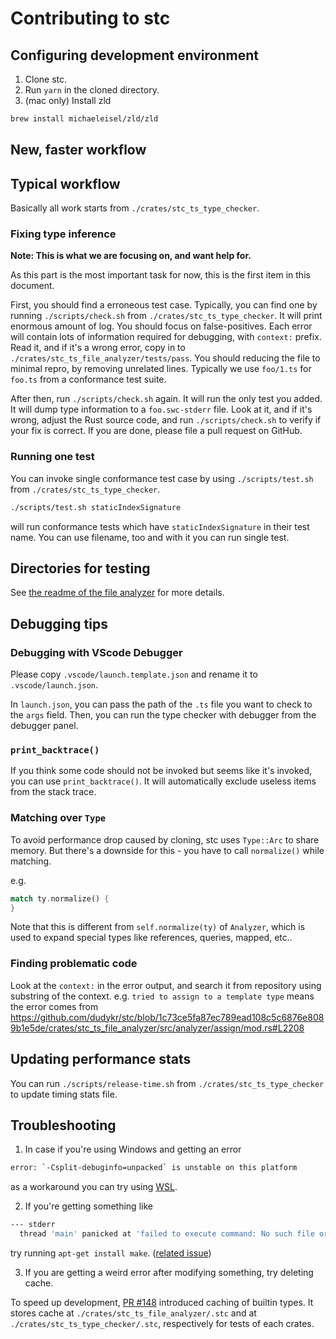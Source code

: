 # Contributing to stc

## Configuring development environment

1. Clone stc.
2. Run `yarn` in the cloned directory.
3. (mac only) Install zld

```sh
brew install michaeleisel/zld/zld
```

## New, faster workflow

## Typical workflow

Basically all work starts from `./crates/stc_ts_type_checker`.

### Fixing type inference

**Note: This is what we are focusing on, and want help for.**

As this part is the most important task for now, this is the first item in this document.

First, you should find a erroneous test case.
Typically, you can find one by running `./scripts/check.sh` from `./crates/stc_ts_type_checker`.
It will print enormous amount of log.
You should focus on false-positives.
Each error will contain lots of information required for debugging, with `context:` prefix.
Read it, and if it's a wrong error, copy in to `./crates/stc_ts_file_analyzer/tests/pass`.
You should reducing the file to minimal repro, by removing unrelated lines.
Typically we use `foo/1.ts` for `foo.ts` from a conformance test suite.

After then, run `./scripts/check.sh` again.
It will run the only test you added.
It will dump type information to a `foo.swc-stderr` file.
Look at it, and if it's wrong, adjust the Rust source code, and run `./scripts/check.sh` to verify if your fix is correct.
If you are done, please file a pull request on GitHub.

### Running one test

You can invoke single conformance test case by using `./scripts/test.sh` from `./crates/stc_ts_type_checker`.

```bash
./scripts/test.sh staticIndexSignature
```

will run conformance tests which have `staticIndexSignature` in their test name.
You can use filename, too and with it you can run single test.

## Directories for testing

See [the readme of the file analyzer](./crates/stc_ts_file_analyzer/) for more details.

## Debugging tips

### Debugging with VScode Debugger

Please copy `.vscode/launch.template.json` and rename it to
`.vscode/launch.json`.

In `launch.json`, you can pass the path of the `.ts` file you want to check to the
`args` field. Then, you can run the type checker with debugger from the
debugger panel.

### `print_backtrace()`

If you think some code should not be invoked but seems like it's invoked, you can use `print_backtrace()`.
It will automatically exclude useless items from the stack trace.

### Matching over `Type`

To avoid performance drop caused by cloning, stc uses `Type::Arc` to share memory.
But there's a downside for this - you have to call `normalize()` while matching.

e.g.

```rust
match ty.normalize() {
}
```

Note that this is different from `self.normalize(ty)` of `Analyzer`, which is used to expand special types like references, queries, mapped, etc..

### Finding problematic code

Look at the `context:` in the error output, and search it from repository using substring of the context.
e.g. `tried to assign to a template type` means the error comes from https://github.com/dudykr/stc/blob/1c73ce5fa87ec789ead108c5c6876e8089b1e5de/crates/stc_ts_file_analyzer/src/analyzer/assign/mod.rs#L2208

## Updating performance stats

You can run `./scripts/release-time.sh` from `./crates/stc_ts_type_checker` to update timing stats file.

## Troubleshooting

1. In case if you're using Windows and getting an error

```sh
error: `-Csplit-debuginfo=unpacked` is unstable on this platform
```

as a workaround you can try using [WSL](https://learn.microsoft.com/en-us/windows/wsl/).

2. If you're getting something like

```sh
--- stderr
  thread 'main' panicked at 'failed to execute command: No such file or directory (os error 2)', /home/ubuntu/.cargo/registry/src/github.com-1ecc6299db9ec823/tikv-jemalloc-sys-0.5.2+5.3.0-patched/build.rs:326:19
```

try running `apt-get install make`. ([related issue](https://github.com/gnzlbg/jemallocator/issues/148#issuecomment-619373613))

3. If you are getting a weird error after modifying something, try deleting cache.

To speed up development, [PR #148](https://github.com/dudykr/stc/pull/148) introduced caching of builtin types.
It stores cache at `./crates/stc_ts_file_analyzer/.stc` and at `./crates/stc_ts_type_checker/.stc`, respectively for tests of each crates.
